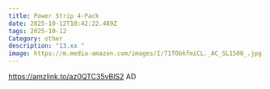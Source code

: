 ```yaml
---
title: Power Strip 4-Pack
date: 2025-10-12T10:42:22.489Z
tags: 2025-10-12
Category: other
description: "13.xx "
image: https://m.media-amazon.com/images/I/71TObkfmiCL._AC_SL1500_.jpg
---
```

https://amzlink.to/az0QTC35vBlS2
AD